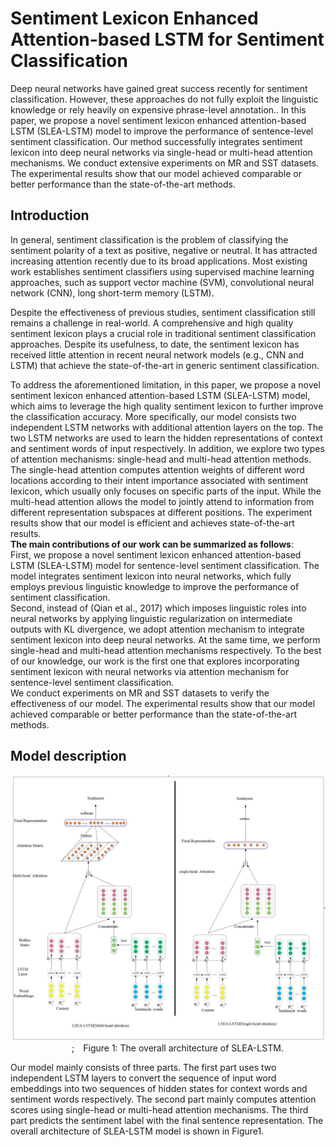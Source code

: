 # Sentiment Lexicon Enhanced Attention-based LSTM for Sentiment Classification


Deep neural networks have gained great success recently for sentiment classification. However, these approaches  do not  fully exploit the linguistic knowledge or rely heavily on expensive phrase-level annotation.. 
In this paper, we propose a novel sentiment lexicon enhanced attention-based LSTM (SLEA-LSTM) model to improve the performance of sentence-level sentiment classification. 
Our method successfully integrates sentiment lexicon into deep neural networks via single-head or multi-head attention mechanisms. 
We conduct extensive experiments on MR and SST datasets. 
The experimental results show that our model achieved comparable or better performance than the state-of-the-art methods.

## Introduction

In general, sentiment classification is the problem of classifying the sentiment polarity of a text as positive, negative or neutral. It has attracted increasing attention recently due to its broad applications. Most existing work establishes sentiment classifiers using supervised machine learning approaches, such as support vector machine (SVM), convolutional neural network (CNN), long short-term memory (LSTM).

Despite the effectiveness of previous studies, sentiment classification still remains a challenge in real-world. A comprehensive and high quality sentiment lexicon plays a crucial role in traditional sentiment classification approaches. Despite its usefulness, to date, the sentiment lexicon has received little attention in recent neural network models (e.g., CNN and LSTM) that achieve the state-of-the-art in generic sentiment classification.

To address the aforementioned limitation,  in this paper, we propose a novel sentiment lexicon enhanced attention-based LSTM (SLEA-LSTM) model, which aims to leverage the high quality sentiment lexicon to further improve the classification accuracy. More specifically, our model consists two independent LSTM networks with additional attention layers on the top. The two LSTM networks are used to learn the hidden representations of context and sentiment words of input respectively. In addition, we explore two types of attention mechanisms: single-head and multi-head attention methods. The single-head attention computes attention weights  of  different word locations according to their intent importance associated with sentiment lexicon, which usually only focuses on specific parts of the input.  While the multi-head attention allows the model to jointly attend to information from different representation subspaces at different positions. The experiment results show that our model is efficient and achieves state-of-the-art results.  
**The main contributions of our work can be summarized as follows**:  
	First, we propose a novel sentiment lexicon enhanced attention-based LSTM (SLEA-LSTM) model for sentence-level sentiment classification. The model integrates sentiment lexicon into neural networks, which fully employs previous linguistic knowledge to improve the performance of sentiment classification.  
	Second, instead of (Qian et al., 2017) which imposes linguistic roles into neural networks by applying linguistic regularization on intermediate outputs with KL divergence, we adopt attention mechanism to integrate sentiment lexicon into deep neural networks. At the same time, we perform single-head and multi-head attention mechanisms respectively. To the best of our knowledge, our work is the first one that explores incorporating sentiment lexicon with neural networks via attention mechanism for sentence-level sentiment classification.   
	We conduct experiments on MR and SST datasets to verify the effectiveness of our model. The experimental results show that our model achieved comparable or better performance than the state-of-the-art methods.

## Model description
![](model.jpg)
&emsp;&emsp;&emsp;&emsp;&emsp;&emsp;&emsp;;&emsp;Figure 1: The overall architecture of SLEA-LSTM.

Our model mainly consists of three parts. The first part uses two independent LSTM layers to convert the sequence of input word embeddings into two sequences of hidden states for context words and sentiment words respectively. The second part mainly computes attention scores using single-head or multi-head attention mechanisms. The third part predicts the sentiment label with the final sentence representation. The overall architecture of SLEA-LSTM model is shown in Figure1.

